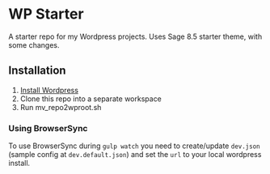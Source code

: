 # WP Starter

A starter repo for my Wordpress projects. Uses Sage 8.5 starter theme, with some changes.

## Installation

1. [Install Wordpress](https://codex.wordpress.org/Installing_WordPress)
2. Clone this repo into a separate workspace 
3. Run mv_repo2wproot.sh

### Using BrowserSync

To use BrowserSync during `gulp watch` you need to create/update `dev.json` (sample config at `dev.default.json`) and set the `url` to your local wordpress install. 